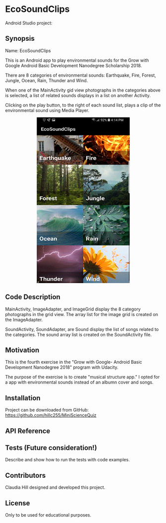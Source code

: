 # EcoSoundClips
Android Studio project: 

## Synopsis

Name: EcoSoundClips

This is an Android app to play environmental sounds for the Grow with Google Android Basic Development Nanodegree Scholarship 2018.

There are 8 categories of environmental sounds: Earthquake, Fire, Forest, Jungle, Ocean, Rain, Thunder and Wind.  

When one of the MainActivity gid view photographs in the categories above is selected, a list of related sounds displays in a list on another Activity.

Clicking on the play button, to the right of each sound list, plays a clip of the environmental sound using Media Player.

<p align="center">
 <kbd><img width="300" height="533" src="readme_assets/EcoSoundClips.gif"></kbd>
</p>

## Code Description

MainActivity, ImageAdapter, and ImageGrid display the 8 category photographs in the grid view.  The array list for the image grid is created on the 
ImageAdapter.

SoundActivity, SoundAdapter, are Sound display the list of songs related to the categories.  The sound array list is created on the SoundActivity file.

## Motivation

This is the fourth exercise in the "Grow with Google-  Android Basic Development Nanodegree 2018" program with Udacity.

The purpose of the exercise is to create "musical structure app." I opted for a app with environmental sounds instead of an albumn cover and songs.

## Installation

Project can be downloaded from GitHub:  https://github.com/hillc255/MiniScienceQuiz

## API Reference

## Tests (Future consideration!)

Describe and show how to run the tests with code examples.

## Contributors

Claudia Hill designed and developed this project.

## License

Only to be used for educational purposes.
